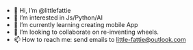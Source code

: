 - 👋 Hi, I’m @littlefattie
- 👀 I’m interested in Js/Python/AI
- 🌱 I’m currently learning creating mobile App
- 💞️ I’m looking to collaborate on re-inventing wheels.
- 📫 How to reach me: send emails to little-fattie@outlook.com

<!---
littlefattie/littlefattie is a ✨ special ✨ repository because its `README.md` (this file) appears on your GitHub profile.
You can click the Preview link to take a look at your changes.
--->
